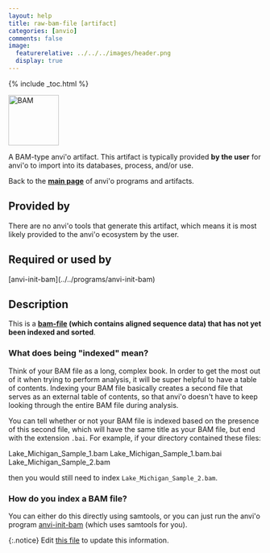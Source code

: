 ```yaml
---
layout: help
title: raw-bam-file [artifact]
categories: [anvio]
comments: false
image:
  featurerelative: ../../../images/header.png
  display: true
---
```



{% include _toc.html %}


<img src="../../images/icons/BAM.png" alt="BAM" style="width:100px; border:none" />

A BAM-type anvi'o artifact. This artifact is typically provided **by the user** for anvi'o to import into its databases, process, and/or use.

Back to the **[main page](../../)** of anvi'o programs and artifacts.

## Provided by


There are no anvi'o tools that generate this artifact, which means it is most likely provided to the anvi'o ecosystem by the user.


## Required or used by


<p style="text-align: left" markdown="1"><span class="artifact-r">[anvi-init-bam](../../programs/anvi-init-bam)</span></p>


## Description

This is a **<span class="artifact-n">[bam-file](/help/7/artifacts/bam-file)</span> (which contains aligned sequence data) that has not yet been indexed and sorted**. 

### What does being "indexed" mean? 

Think of your BAM file as a long, complex book. In order to get the most out of it when trying to perform analysis, it will be super helpful to have a table of contents. Indexing your BAM file basically creates a second file that serves as an external table of contents, so that anvi'o doesn't have to keep looking through the entire BAM file during analysis. 

You can tell whether or not your BAM file is indexed based on the presence of this second file, which will have the same title as your BAM file, but end with the extension `.bai`. For example, if your directory contained these files:

<div class="codeblock" markdown="1">
Lake_Michigan_Sample_1.bam
Lake_Michigan_Sample_1.bam.bai
Lake_Michigan_Sample_2.bam 
</div>

then you would still need to index `Lake_Michigan_Sample_2.bam`. 

### How do you index a BAM file?

You can either do this directly using samtools, or you can just run the anvi'o program <span class="artifact-n">[anvi-init-bam](/help/7/programs/anvi-init-bam)</span> (which uses samtools for you). 


{:.notice}
Edit [this file](https://github.com/merenlab/anvio/tree/master/anvio/docs/artifacts/raw-bam-file.md) to update this information.

